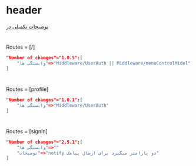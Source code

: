 # header

[توضیحات تکمیلی در](DocumentMore.md)



# 
Routes  = [/]
```json
"Number of changes"="1.0.5":[
    "وابستگی ها"=>"Middleware/UserAuth || Middleware/menuControlMidel"
]
```

# 
Routes  = [profile]
```json
"Number of changes"="1.0.1":[
    "وابستگی ها"=>"Middleware/UserAuth"
]
```

# 
Routes  = [signIn]
```json
"Number of changes"="2.5.1":[
    "وابستگی ها"=>""
    "توضیحات"=>"notify دو پارامتر میگیرد برای ارسال پیامک"
]
```

